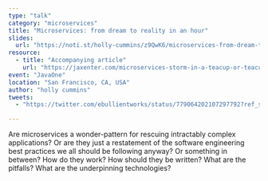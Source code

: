 ```yaml
---
type: "talk"
category: "microservices"
title: "Microservices: from dream to reality in an hour"
slides:
  url: "https://noti.st/holly-cummins/z9QwK6/microservices-from-dream-to-reality-in-an-hour"
resource:
  - title: "Accompanying article"
    url: "https://jaxenter.com/microservices-storm-in-a-teacup-or-teacups-in-a-storm-120388.html"
event: "JavaOne"
location: "San Francisco, CA, USA"
author: "holly cummins"
tweets:
  - "https://twitter.com/ebullientworks/status/779064202107297792?ref_src=twsrc%5Etfw"

---
```

Are microservices a wonder-pattern for rescuing intractably complex applications? Or are they just a restatement of the software engineering best practices we all should be following anyway? Or something in between?
How do they work? How should they be written? What are the pitfalls? What are the underpinning technologies?
